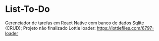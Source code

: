 # List-To-Do
Gerenciador de tarefas em React Native com banco de dados Sqlite (CRUD);
Projeto não finalizado
Lottie loader: https://lottiefiles.com/6797-loader

